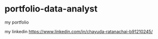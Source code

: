 # portfolio-data-analyst
my portfolio


my linkedin https://www.linkedin.com/in/chayuda-ratanachai-b91210245/
